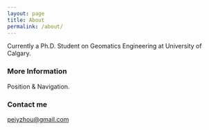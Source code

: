 ```yaml
---
layout: page
title: About
permalink: /about/
---
```


Currently a Ph.D. Student on Geomatics Engineering at University of Calgary.

### More Information

Position & Navigation.

### Contact me

[peiyzhou@gmail.com](mailto:peiyzhou@gmail.com)

